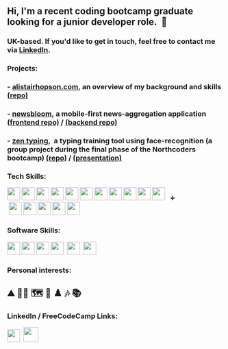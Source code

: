 ## Hi, I'm a recent coding bootcamp graduate looking for a junior developer role.&nbsp; 👋

### UK-based. If you'd like to get in touch, feel free to contact me via [LinkedIn](https://www.linkedin.com/in/alistair-hopson/).

### Projects: 


### - [alistairhopson.com](https://www.alistairhopson.com/),&nbsp;an overview of my background and skills [(repo)](https://github.com/AlistairHopson/portfolio)

### - [newsbloom](https://newsbloom.netlify.app/),&nbsp;a mobile-first news-aggregation application [(frontend repo)](https://github.com/AlistairHopson/newsbloom) / [(backend repo)](https://github.com/AlistairHopson/newsbloom-api)

### - [zen typing](https://zentyping.web.app/),&nbsp; a typing training tool using face-recognition (a group project during the final phase of the Northcoders bootcamp)  [(repo)](https://github.com/Northcoders-PAST-team/zen-typing) / [(presentation)](https://northcoders.com/projects/aug-2022/zen-typing)


### Tech Skills:
[<img src=https://user-images.githubusercontent.com/97353455/188466241-957f10df-8628-416a-abb3-fd8115e289f2.svg width="30px">](https://reactjs.org/)
[<img src=https://user-images.githubusercontent.com/97353455/188466233-b4ec5679-fe2a-4c8e-afa3-929f907095f8.svg width="30px">](https://nodejs.org/en/)
[<img src=https://user-images.githubusercontent.com/97353455/188466226-926dfe2b-639b-457e-9656-3f941ae14194.svg width="30px">](https://www.javascript.com/)
[<img src=https://user-images.githubusercontent.com/97353455/188466246-372cff65-7094-4a3e-94a8-5688f01cb11d.svg width="30px">](https://www.typescriptlang.org/)
[<img src=https://user-images.githubusercontent.com/97353455/188466220-c3a4437a-87c2-4621-a1af-daf6d8e5bcfe.svg width="30px">](https://en.wikipedia.org/wiki/HTML)
[<img src=https://user-images.githubusercontent.com/97353455/188466210-e5c5c679-5c20-4b21-91ae-702d9f5a71c6.svg width="30px">](https://en.wikipedia.org/wiki/CSS)
[<img src=https://user-images.githubusercontent.com/97353455/188466245-c95c5e53-57b1-4fe4-91ce-d4f8996a46d6.svg width="30px">](https://sass-lang.com/)
[<img src=https://user-images.githubusercontent.com/97353455/188466234-31b73997-63a9-4f45-8d61-c8adc2942b1b.svg width="30px">](https://nodemon.io/)
[<img src=https://user-images.githubusercontent.com/97353455/188466228-264ce868-df4d-4a17-a5a2-f499092b021a.svg width="30px">](https://jestjs.io/
)
[<img src=https://user-images.githubusercontent.com/97353455/188466208-6656ff6d-6901-4a77-ab8c-5b081ec06286.svg width="30px">](https://axios-http.com/)
[<img src=https://user-images.githubusercontent.com/97353455/188466213-7843bd99-dfed-4cbb-82c7-8f18330f2bd8.svg width="30px">](https://expressjs.com/)
&nbsp;
:heavy_plus_sign:			
&nbsp;[<img src=https://user-images.githubusercontent.com/97353455/188466238-42715bf8-157c-4f65-bab6-f52c357a9682.svg width="30px">](https://www.python.org/)
[<img src=https://user-images.githubusercontent.com/97353455/188466237-ee11f0d8-4179-4949-b28e-502ce1235bb8.svg width="30px">](https://www.postgresql.org/)
[<img src=https://user-images.githubusercontent.com/97353455/188466232-c4f6e4a5-07fc-465a-8dfd-724976a06806.svg width="30px">](https://www.netlify.com/)
[<img src=https://user-images.githubusercontent.com/97353455/188466216-98894426-18b8-45c6-b581-120f2ab03975.svg width="30px">](https://firebase.google.com/)
[<img src=https://user-images.githubusercontent.com/97353455/188466218-566b5298-416f-4d20-8100-f52192b109e5.svg width="30px">](https://git-scm.com/)

### Software Skills:

[<img src=https://user-images.githubusercontent.com/97353455/188466247-f2bc87d3-0ef8-40df-b1b8-ad0ab656b704.svg width="30px">](https://code.visualstudio.com/)
[<img src=https://user-images.githubusercontent.com/97353455/188466209-9454a695-c7be-4e9f-86b0-a0d015f7629b.svg width="30px">](https://azure.microsoft.com/en-us/services/devops/)
[<img src=https://user-images.githubusercontent.com/97353455/188466225-c837a237-ccc0-4f5c-a572-78b19216343f.svg width="30px">](https://insomnia.rest/)
[<img src=https://user-images.githubusercontent.com/97353455/188466231-28d01a75-b570-484f-bc5d-b6e4ebbd78ff.svg width="30px">](https://www.office.com/)&nbsp;
[<img src=https://user-images.githubusercontent.com/97353455/188466204-746ebe6e-19ae-435a-94ed-2570e215f5e6.svg width="30px">](https://www.adobe.com/uk/products/photoshop.html)&nbsp;
[<img src=https://user-images.githubusercontent.com/97353455/188459085-d2af0e84-ff22-4838-abcc-69c69bd246bb.svg width="30px">](https://www.ableton.com/en/live/)&nbsp; 

  










### Personal interests:
## :mountain: :swimming_man: :world_map: :art: :chess_pawn: :notes: :books:	

### LinkedIn / FreeCodeCamp Links: 

[<img src=https://user-images.githubusercontent.com/97353455/188466229-9d76e547-5b39-4878-a18e-be1da3f12d49.svg width="30px">](https://www.linkedin.com/in/alistair-hopson/)&nbsp;
[<img src=https://user-images.githubusercontent.com/97353455/188466217-4ec8c5d8-c07e-485a-9f09-4ab55d442a97.svg width="35px">](https://www.freecodecamp.org/AlistairH)


